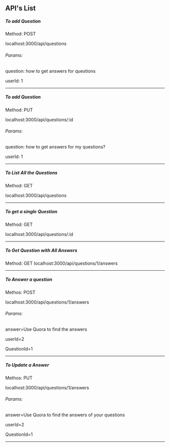 ## API's List

##### To add Question

Method: POST

localhost:3000/api/questions

###### Params:

question: how to get answers for questions

userId: 1

-----------------------------------------------------------------
##### To add Question

Method: PUT

localhost:3000/api/questions/:id

###### Params:

question: how to get answers for my questions?

userId: 1

-----------------------------------------------------------------
##### To List All the Questions

Method: GET

localhost:3000/api/questions

-----------------------------------------------------------------

##### To get a single Question

Method: GET

localhost:3000/api/questions/:id

-----------------------------------------------------------------
##### To Get Question with All Answers

Method: GET
localhost:3000/api/questions/1/answers

-----------------------------------------------------------------
##### To Answer a question

Methos: POST

localhost:3000/api/questions/1/answers

###### Params:

answer=Use Quora to find the answers

userId=2

QuestionId=1

-----------------------------------------------------------------
##### To Update a Answer

Methos: PUT

localhost:3000/api/questions/1/answers

###### Params:

answer=Use Quora to find the answers of your questions

userId=2

QuestionId=1

-----------------------------------------------------------------
